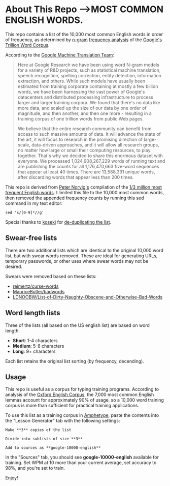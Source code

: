 About This Repo -->MOST COMMON ENGLISH WORDS.
===============

This repo contains a list of the 10,000 most common English words in order of frequency, as determined by [n-gram](https://en.wikipedia.org/wiki/N-gram) [frequency analysis](https://en.wikipedia.org/wiki/Frequency_analysis) of the [Google's Trillion Word Corpus](https://books.google.com/ngrams/info).

According to the [Google Machine Translation Team](https://ai.googleblog.com/2006/08/all-our-n-gram-are-belong-to-you.html):

>Here at Google Research we have been using word N-gram models for a variety of R&D projects, such as statistical machine translation, speech recognition, spelling correction, entity detection, information extraction, and others. While such models have usually been estimated from training corporate containing at mostly a few billion words, we have been harnessing the vast power of Google's datacenters and distributed processing infrastructure to process larger and larger training corpora. We found that there's no data like more data, and scaled up the size of our data by one order of magnitude, and then another, and then one more - resulting in a training corpus of one trillion words from public Web pages.
>
>We believe that the entire research community can benefit from access to such massive amounts of data. It will advance the state of the art, it will focus to research in the promising direction of large-scale, data-driven approaches, and it will allow all research groups, no matter how large or small their computing resources, to play together. That's why we decided to share this enormous dataset with everyone. We processed 1,024,908,267,229 words of running text and are publishing the counts for all 1,176,470,663 five-word sequences that appear at least 40 times. There are 13,588,391 unique words, after discarding words that appear less than 200 times.

This repo is derived from [Peter Norvig's](https://norvig.com/ngrams/) compilation of the [1/3 million most frequent English words](https://norvig.com/ngrams/count_1w.txt). I limited this file to the 10,000 most common words, then removed the appended frequency counts by running this sed command in my text editor: 

    sed 's/[0-9]*//g'

Special thanks to [koseki](https://github.com/koseki) for [de-duplicating the list](https://github.com/first20hours/google-10000-english/issues/6).

Swear-free lists
-----

There are two additional lists which are identical to the original 10,000 word list, but with swear words removed. These are ideal for generating URLs, temporary passwords, or other uses where swear words may not be desired.

Swears were removed based on these lists:

* [reimertz/curse-words](https://github.com/reimertz/curse-words)
* [MauriceButler/badwords](https://github.com/MauriceButler/badwords)
* [LDNOOBW/List-of-Dirty-Naughty-Obscene-and-Otherwise-Bad-Words](https://github.com/LDNOOBW/List-of-Dirty-Naughty-Obscene-and-Otherwise-Bad-Words)

Word length lists
-----

Three of the lists (all based on the US english list) are based on word length:

* **Short**: 1-4 characters
* **Medium**: 5-8 characters
* **Long**: 9+ characters

Each list retains the original list sorting (by frequency, decending).

Usage
-----

This repo is useful as a corpus for typing training programs. According to analysis of the [Oxford English Corpus](https://en.oxforddictionaries.com/explore/what-can-corpus-tell-us-about-language/), the 7,000 most common English lemmas account for approximately 90% of usage, so a 10,000 word training corpus is more than sufficient for practical training applications.

To use this list as a training corpus in [Amphetype](https://code.google.com/archive/p/amphetype/), paste the contents into the "Lesson Generator" tab with the following settings:

    Make **3** copies of the list

    Divide into sublists of size **3**

    Add to sources as **google-10000-english**

In the "Sources" tab, you should see **google-10000-english** available for training. Set WPM at 10 more than your current average, set accuracy to 98%, and you're set to train.

Enjoy!
